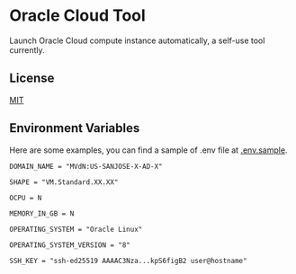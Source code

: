 
# Oracle Cloud Tool

Launch Oracle Cloud compute instance automatically, a self-use tool currently.


## License

[MIT](LICENSE)



## Environment Variables

Here are some examples, you can find a sample of .env file at [.env.sample](.env.sample).


`DOMAIN_NAME = "MVdN:US-SANJOSE-X-AD-X"`

`SHAPE = "VM.Standard.XX.XX"`

`OCPU = N`

`MEMORY_IN_GB = N`

`OPERATING_SYSTEM = "Oracle Linux"`

`OPERATING_SYSTEM_VERSION = "8"`

`SSH_KEY = "ssh-ed25519 AAAAC3Nza...kpS6figB2 user@hostname"`